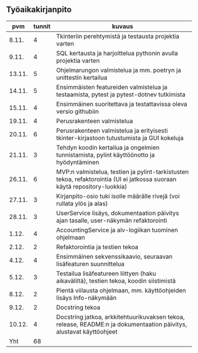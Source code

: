 ## Työaikakirjanpito

| pvm | tunnit | kuvaus |
|---|---|---|
| 8.11. | 4 | Tkinteriin perehtymistä ja testausta projektia varten |
| 9.11. | 4 | SQL kertausta ja harjoittelua pythonin avulla projektia varten |
| 13.11. | 5 | Ohjelmarungon valmistelua ja mm. poetryn ja unittestin kertailua |
| 14.11. | 5 | Ensimmäisten featureiden valmistelua ja testaamista, pytest ja pytest-dotnev tutkimista |
| 15.11. | 4 | Ensimmäinen suoritettava ja testattavissa oleva versio githubiin |
| 19.11. | 4 | Perusrakenteen valmistelua |
| 20.11. | 6 | Perusrakenteen valmistelua ja erityisesti tkinter-kirjastoon tutustumista ja GUI kokeluja |
| 21.11. | 3 | Tehdyn koodin kertailua ja ongelmien tunnistamista, pylint käyttöönotto ja hyödyntäminen |
| 26.11. | 6 | MVP:n valmistelua, testien ja pylint-tarkistusten tekoa, refaktorointia (UI ei jatkossa suoraan käytä repository-luokkia) |
| 27.11. | 3 | Kirjanpito-osio tuki isolle määrälle rivejä (voi rullata ylös ja alas) |
| 28.11. | 3 | UserService lisäys, dokumentaation päivitys ajan tasalle, user-näkymän refaktorointi |
| 1.12. | 4 | AccountingService ja alv-logiikan tuominen ohjelmaan |
| 2.12. | 2 | Refaktorointia ja testien tekoa |
| 4.12. | 4 | Ensimmäinen sekvenssikaavio, seuraavan lisäfeaturen suunnittelua |
| 5.12. | 3 | Testailua lisäfeatureen liittyen (haku aikaväliltä), testien tekoa, koodin siistimistä |
| 8.12. | 2 | Pientä viilausta ohjelmaan, mm. käyttöohjeiden lisäys Info-näkymään |
| 9.12. | 2 | Docstring tekoa |
| 10.12. | 4 | Docstring jatkoa, arkkitehtuurikuvaksen tekoa, release, README:n ja dokumentaation päivitys, alustavat käyttöohjeet |
| Yht | 68 |  |
